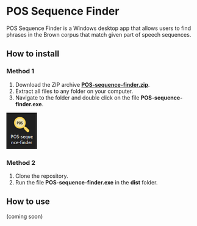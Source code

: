 # POS Sequence Finder

POS Sequence Finder is a Windows desktop app that allows users to find phrases in the Brown corpus that match given part of speech sequences.

## How to install

### Method 1

1. Download the ZIP archive **[POS-sequence-finder.zip](POS-sequence-finder.zip)**.
2. Extract all files to any folder on your computer.
3. Navigate to the folder and double click on the file **POS-sequence-finder.exe**.

<img src="icon-screenshot.PNG" title="Look for the magnifying glass icon!"/>

### Method 2

1. Clone the repository.
2. Run the file **POS-sequence-finder.exe** in the **dist** folder.

## How to use

(coming soon)

